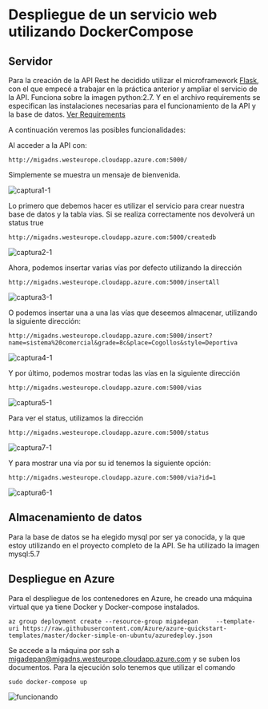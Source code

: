 # Despliegue de un servicio web utilizando DockerCompose

## Servidor 
Para la creación de la API Rest he decidido utilizar el microframework [Flask](http://flask.pocoo.org/), con el que empecé a trabajar en la práctica anterior y ampliar el servicio de la API. Funciona sobre la imagen python:2.7. Y en el archivo requirements se especifican las instalaciones necesarias para el funcionamiento de la API y la base de datos. [Ver Requirements](https://github.com/migadepan/Master_CC/blob/master/requirements.txt)

A continuación veremos las posibles funcionalidades:

Al acceder a la API con:
```
http://migadns.westeurope.cloudapp.azure.com:5000/
```
Simplemente se muestra un mensaje de bienvenida.

![captura1-1](https://user-images.githubusercontent.com/6852023/35707768-5be691f8-07ab-11e8-958f-6c07a41912df.png)

Lo primero que debemos hacer es utilizar el servicio para crear nuestra base de datos y la tabla vias. Si se realiza correctamente nos devolverá un status true
```
http://migadns.westeurope.cloudapp.azure.com:5000/createdb
```
![captura2-1](https://user-images.githubusercontent.com/6852023/35707781-6736c47e-07ab-11e8-9be3-e7740e11a5c1.png)


Ahora, podemos insertar varias vías por defecto utilizando la dirección
```
http://migadns.westeurope.cloudapp.azure.com:5000/insertAll
```
![captura3-1](https://user-images.githubusercontent.com/6852023/35707789-6f1847c6-07ab-11e8-868c-ebfccf764926.png)

O podemos insertar una a una las vías que deseemos almacenar, utilizando la siguiente dirección:
```
http://migadns.westeurope.cloudapp.azure.com:5000/insert?name=sistema%20comercial&grade=8c&place=Cogollos&style=Deportiva
```
![captura4-1](https://user-images.githubusercontent.com/6852023/35707795-781a0c1a-07ab-11e8-82a1-46a068260539.png)

Y por último, podemos mostrar todas las vías en la siguiente dirección
```
http://migadns.westeurope.cloudapp.azure.com:5000/vias
```

![captura5-1](https://user-images.githubusercontent.com/6852023/35707812-870b968a-07ab-11e8-861c-caecaf1ec4ae.png)


Para ver el status, utilizamos la dirección
```
http://migadns.westeurope.cloudapp.azure.com:5000/status
```
![captura7-1](https://user-images.githubusercontent.com/6852023/35707840-a5602088-07ab-11e8-9e96-e7166eaff875.png)

Y para mostrar una vía por su id tenemos la siguiente opción:
```
http://migadns.westeurope.cloudapp.azure.com:5000/via?id=1
```
![captura6-1](https://user-images.githubusercontent.com/6852023/35707825-9151fcc4-07ab-11e8-9f01-e410f412452b.png)

## Almacenamiento de datos

Para la base de datos se ha elegido mysql por ser ya conocida, y la que estoy utilizando en el proyecto completo de la API. Se ha utilizado la imagen mysql:5.7 

## Despliegue en Azure

Para el despliegue de los contenedores en Azure, he creado una máquina virtual que ya tiene Docker y Docker-compose instalados.
```
az group deployment create --resource-group migadepan     --template-uri https://raw.githubusercontent.com/Azure/azure-quickstart-templates/master/docker-simple-on-ubuntu/azuredeploy.json
```
Se accede a la máquina por ssh a migadepan@migadns.westeurope.cloudapp.azure.com y se suben los documentos.
Para la ejecución solo tenemos que utilizar el comando
```
sudo docker-compose up
```
![funcionando](https://user-images.githubusercontent.com/6852023/35708524-e17a3a92-07ae-11e8-9c1f-08cb5cab219b.png)